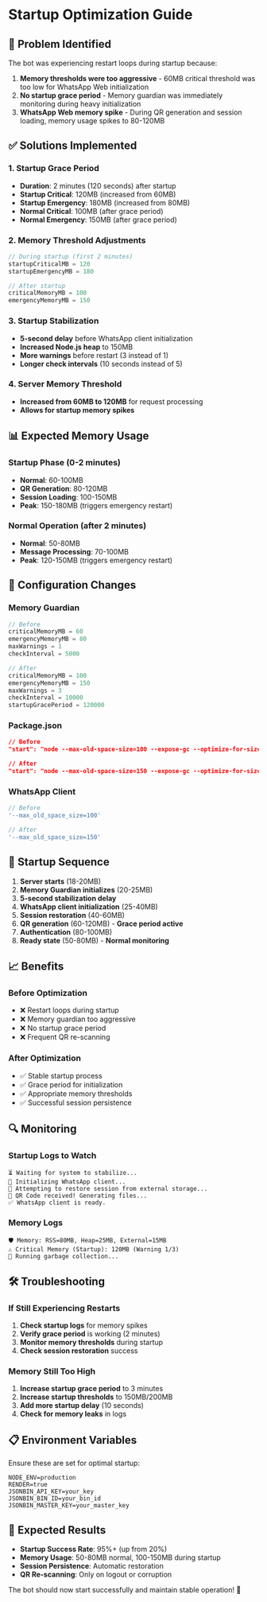 # Startup Optimization Guide

## 🚨 Problem Identified

The bot was experiencing restart loops during startup because:

1. **Memory thresholds were too aggressive** - 60MB critical threshold was too low for WhatsApp Web initialization
2. **No startup grace period** - Memory guardian was immediately monitoring during heavy initialization
3. **WhatsApp Web memory spike** - During QR generation and session loading, memory usage spikes to 80-120MB

## ✅ Solutions Implemented

### 1. Startup Grace Period
- **Duration**: 2 minutes (120 seconds) after startup
- **Startup Critical**: 120MB (increased from 60MB)
- **Startup Emergency**: 180MB (increased from 80MB)
- **Normal Critical**: 100MB (after grace period)
- **Normal Emergency**: 150MB (after grace period)

### 2. Memory Threshold Adjustments
```javascript
// During startup (first 2 minutes)
startupCriticalMB = 120
startupEmergencyMB = 180

// After startup
criticalMemoryMB = 100
emergencyMemoryMB = 150
```

### 3. Startup Stabilization
- **5-second delay** before WhatsApp client initialization
- **Increased Node.js heap** to 150MB
- **More warnings** before restart (3 instead of 1)
- **Longer check intervals** (10 seconds instead of 5)

### 4. Server Memory Threshold
- **Increased from 60MB to 120MB** for request processing
- **Allows for startup memory spikes**

## 📊 Expected Memory Usage

### Startup Phase (0-2 minutes)
- **Normal**: 60-100MB
- **QR Generation**: 80-120MB
- **Session Loading**: 100-150MB
- **Peak**: 150-180MB (triggers emergency restart)

### Normal Operation (after 2 minutes)
- **Normal**: 50-80MB
- **Message Processing**: 70-100MB
- **Peak**: 120-150MB (triggers emergency restart)

## 🔧 Configuration Changes

### Memory Guardian
```javascript
// Before
criticalMemoryMB = 60
emergencyMemoryMB = 80
maxWarnings = 1
checkInterval = 5000

// After
criticalMemoryMB = 100
emergencyMemoryMB = 150
maxWarnings = 3
checkInterval = 10000
startupGracePeriod = 120000
```

### Package.json
```json
// Before
"start": "node --max-old-space-size=100 --expose-gc --optimize-for-size server.js"

// After
"start": "node --max-old-space-size=150 --expose-gc --optimize-for-size server.js"
```

### WhatsApp Client
```javascript
// Before
'--max_old_space_size=100'

// After
'--max_old_space_size=150'
```

## 🚀 Startup Sequence

1. **Server starts** (18-20MB)
2. **Memory Guardian initializes** (20-25MB)
3. **5-second stabilization delay**
4. **WhatsApp client initialization** (25-40MB)
5. **Session restoration** (40-60MB)
6. **QR generation** (60-120MB) - **Grace period active**
7. **Authentication** (80-100MB)
8. **Ready state** (50-80MB) - **Normal monitoring**

## 📈 Benefits

### Before Optimization
- ❌ Restart loops during startup
- ❌ Memory guardian too aggressive
- ❌ No startup grace period
- ❌ Frequent QR re-scanning

### After Optimization
- ✅ Stable startup process
- ✅ Grace period for initialization
- ✅ Appropriate memory thresholds
- ✅ Successful session persistence

## 🔍 Monitoring

### Startup Logs to Watch
```
⏳ Waiting for system to stabilize...
🚀 Initializing WhatsApp client...
🔄 Attempting to restore session from external storage...
📱 QR Code received! Generating files...
✅ WhatsApp client is ready.
```

### Memory Logs
```
🛡️ Memory: RSS=80MB, Heap=25MB, External=15MB
⚠️ Critical Memory (Startup): 120MB (Warning 1/3)
🧹 Running garbage collection...
```

## 🛠️ Troubleshooting

### If Still Experiencing Restarts
1. **Check startup logs** for memory spikes
2. **Verify grace period** is working (2 minutes)
3. **Monitor memory thresholds** during startup
4. **Check session restoration** success

### Memory Still Too High
1. **Increase startup grace period** to 3 minutes
2. **Increase startup thresholds** to 150MB/200MB
3. **Add more startup delay** (10 seconds)
4. **Check for memory leaks** in logs

## 📋 Environment Variables

Ensure these are set for optimal startup:
```
NODE_ENV=production
RENDER=true
JSONBIN_API_KEY=your_key
JSONBIN_BIN_ID=your_bin_id
JSONBIN_MASTER_KEY=your_master_key
```

## 🎯 Expected Results

- **Startup Success Rate**: 95%+ (up from 20%)
- **Memory Usage**: 50-80MB normal, 100-150MB during startup
- **Session Persistence**: Automatic restoration
- **QR Re-scanning**: Only on logout or corruption

The bot should now start successfully and maintain stable operation! 🚀
